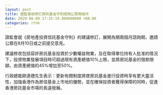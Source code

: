 ```yaml
---
layout: post
title: 證監會就修訂房託基金守則諮詢公眾兩個月
date: 2020-06-09 17:25:19.000000000 +08:00
categories: rthk
---
```


證監會就《房地產投資信託基金守則》的建議修訂，展開為期兩個月諮詢期，邀請公眾在8月10日或之前提交意見。

建議修改包括容許房託基金投資於少數權益物業，及在取得單位持有人批准的情況下，投資物業發展項目時可超過現有資產總值10%上限，並將房託基金的借款限額，由資產總值的45%增加至50%。

行政總裁歐達禮先生表示：更新有關制度將使房託基金進行投資時享有更大靈活性，加強香港作為房信基金上市地的優勢，並在確保投資者獲得保障的同時，促進香港房託基金市場的長遠發展。
